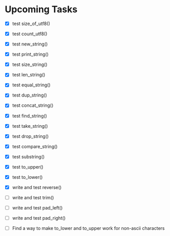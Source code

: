 # Upcoming Tasks

- [x] test size_of_utf8()
- [x] test count_utf8()
- [x] test new_string()
- [x] test print_string()
- [x] test size_string()
- [x] test len_string()
- [x] test equal_string()
- [x] test dup_string()
- [x] test concat_string()
- [x] test find_string()
- [x] test take_string()
- [x] test drop_string()
- [x] test compare_string()
- [x] test substring()
- [x] test to_upper()
- [x] test to_lower()
- [x] write and test reverse()


- [ ] write and test trim()
- [ ] write and test pad_left()
- [ ] write and test pad_right()

- [ ] Find a way to make to_lower and to_upper work for non-ascii characters